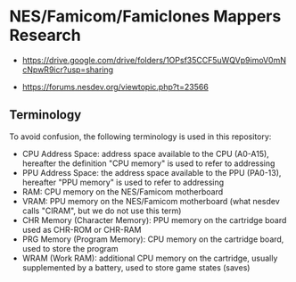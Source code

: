 # NES/Famicom/Famiclones Mappers Research

- https://drive.google.com/drive/folders/1OPsf35CCF5uWQVp9imoV0mNcNpwR9icr?usp=sharing

- https://forums.nesdev.org/viewtopic.php?t=23566

## Terminology

To avoid confusion, the following terminology is used in this repository:
- CPU Address Space: address space available to the CPU (A0-A15), hereafter the definition "CPU memory" is used to refer to addressing
- PPU Address Space: the address space available to the PPU (PA0-13), hereafter "PPU memory" is used to refer to addressing
- RAM: CPU memory on the NES/Famicom motherboard
- VRAM: PPU memory on the NES/Famicom motherboard (what nesdev calls "CIRAM", but we do not use this term)
- CHR Memory (Character Memory): PPU memory on the cartridge board used as CHR-ROM or CHR-RAM
- PRG Memory (Program Memory): CPU memory on the cartridge board, used to store the program
- WRAM (Work RAM): additional CPU memory on the cartridge, usually supplemented by a battery, used to store game states (saves)
